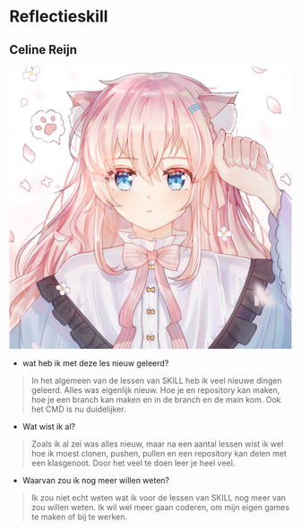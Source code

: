 # Reflectieskill

## Celine Reijn

![Afbeelding](afbeelding.jpg)   


* wat heb ik met deze les nieuw geleerd?  
>In het algemeen van de lessen van SKILL heb ik veel nieuwe dingen geleerd. Alles was eigenlijk nieuw. Hoe je en repository kan maken, hoe je een branch kan maken en in de branch en de main kom. Ook het CMD is nu duidelijker.

* Wat wist ik al?  
>Zoals ik al zei was alles nieuw, maar na een aantal lessen wist ik wel hoe ik moest clonen, pushen, pullen en een repository kan delen met een klasgenoot. Door het veel te doen leer je heel veel.

* Waarvan zou ik nog meer willen weten?  
>Ik zou niet echt weten wat ik voor de lessen van SKILL nog meer van zou willen weten. Ik wil wel meer gaan coderen, om mijn eigen games te maken of bij te werken.
